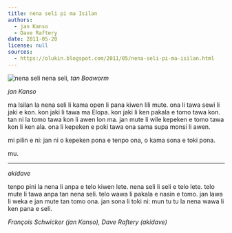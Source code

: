 ```yaml
---
title: nena seli pi ma Isilan
authors:
  - jan Kanso
  - Dave Raftery
date: 2011-05-20
license: null
sources:
  - https://olukin.blogspot.com/2011/05/nena-seli-pi-ma-isilan.html
---
```


<!-- "Fimmvorduhals second fissure 2010 04 02.JPG" by Boaworm. (https://commons.wikimedia.org/wiki/File:Fimmvorduhals_second_fissure_2010_04_02.JPG) CC BY 3.0.-->
![nena seli](https://upload.wikimedia.org/wikipedia/commons/e/ef/Fimmvorduhals_second_fissure_2010_04_02.JPG)
nena seli, *tan Boaworm*

*jan Kanso*

ma Isilan la nena seli li kama open li pana kiwen lili mute. ona li tawa sewi li jaki e kon. kon jaki li tawa ma Elopa. kon jaki li ken pakala e tomo tawa kon. tan ni la tomo tawa kon li awen lon ma. jan mute li wile kepeken e tomo tawa kon li ken ala. ona li kepeken e poki tawa ona sama supa monsi li awen.

mi pilin e ni: jan ni o kepeken pona e tenpo ona, o kama sona e toki pona.

mu.

---

*akidave*

tenpo pini la nena li anpa e telo kiwen lete. nena seli li seli e telo lete. telo mute li tawa anpa tan nena seli. telo wawa li pakala e nasin e tomo. jan lawa li weka e jan mute tan tomo ona. jan sona li toki ni: mun tu tu la nena wawa li ken pana e seli.

*François Schwicker (jan Kanso), Dave Raftery (akidave)*
